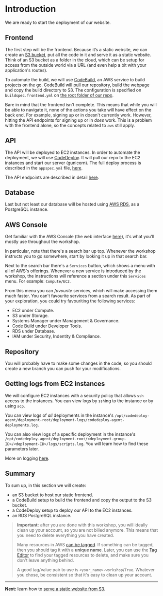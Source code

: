 # Introduction

We are ready to start the deployment of our website.

## Frontend
The first step will be the frontend. Because it’s a static website, we can create an [S3 bucket](http://docs.aws.amazon.com/AmazonS3/latest/dev/UsingBucket.html), put all the code in it and serve it as a static website. Think of an S3 bucket as a folder in the cloud, which can be setup for access from the outside world via a URL (and even help a bit with your application's routes).

To automate the build, we will use [CodeBuild](https://aws.amazon.com/codebuild/), an AWS service to build projects on the go.
CodeBuild will pull our repository, build the webpage and copy the build directory to S3. The configuration is specified on `buildspec.frontend.yml` on [the root folder of our repo](/buildspec.frontend.yml).

Bare in mind that the frontend isn't complete. This means that while you will be able to navigate it, none of the actions you take will have effect on the back end. For example, signing up or in doesn't currently work. However, hitting the API endpoints for signing up or in _does_ work. This is a problem with the frontend alone, so the concepts related to `aws` still apply.

## API
The API will be deployed to EC2 instances. In order to automate the deployment, we will use [CodeDeploy](http://docs.aws.amazon.com/codedeploy/latest/userguide/welcome.html). It will pull our repo to the EC2 instances and start our server (gunicorn). The full deploy process is described in the `appspec.yml` file, [here](/appspec.yml).

The API endpoints are described in detail [here](https://github.com/ahmed-belhadj/conduit-node-api/tree/master/api#endpoints).

## Database
Last but not least our database will be hosted using [AWS RDS](http://docs.aws.amazon.com/AmazonRDS/latest/UserGuide/Welcome.html), as a PostgreSQL instance.

## AWS Console
Get familiar with the AWS Console (the web interface [here](https://console.aws.amazon.com)), it's what you'll mostly use throughout the workshop.

In particular, note that there's a search bar up top. Whenever the workshop instructs you to go somewhere, start by looking it up in that search bar.

Next to the search bar there's a `Services` button, which shows a menu with all of AWS's offerings. Whenever a new service is introduced by the workshop, the instructions will reference a section under this `Services` menu. For example: `Compute/EC2`. 

From this menu you can _favourite_ services, which will make accessing them much faster. You can't favourite services from a search result. As part of your exploration, you could try favouriting the following services:
- EC2 under Compute.
- S3 under Storage.
- Systems Manager under Management & Governance.
- Code Build under Developer Tools.
- RDS under Database.
- IAM under Security, Indentity & Compliance.

## Repository
You will probably have to make some changes in the code, so you should create a new branch you can push for your modifications.

## Getting logs from EC2 instances
We will configure EC2 instances with a security policy that allows `ssh` access to the instances. You can view logs by `ssh`ing to the instance or by using `scp`.

You can view logs of _all_ deployments in the instance's `/opt/codedeploy-agent/deployment-root/deployment-logs/codedeploy-agent-deployments.log`.

You can also view logs of a specific deployment in the instance's `/opt/codedeploy-agent/deployment-root/<deployment-group-ID>/<deployment-ID>/logs/scripts.log`. You will learn how to find these parameters later.

More on logging [here](https://docs.aws.amazon.com/codedeploy/latest/userguide/deployments-view-logs.html#deployments-view-logs-instance-unix).

## Summary
To sum up, in this section we will create:

- an S3 bucket to host our static frontend.
- a CodeBuild setup to build the frontend and copy the output to the S3 bucket.
- a CodeDeploy setup to deploy our API to the EC2 instances.
- an RDS PostgreSQL instance.

> **Important:** after you are done with this workshop, you will ideally clean up your account, so you are not billed anymore. This means that you need to delete everything you have created.
>
> Many resources in AWS [can be tagged](https://aws.amazon.com/answers/account-management/aws-tagging-strategies/). If something can be tagged, then you should tag it with a **unique name**. Later, you can use the [Tag Editor](https://aws.amazon.com/blogs/aws/resource-groups-and-tagging/) to find your tagged resources to delete, and make sure you don't leave anything behind.
>
> A good tag/value pair to use is `<your_name>-workshop`/`True`. Whatever you chose, be consistent so that it's easy to clean up your account.


---

**Next:** learn how to [serve a static website from S3](/workshop/s3-web-ec2-api-rds/01-serve-website-from-s3.md).
